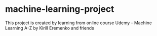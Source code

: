 # machine-learning-project

This project is created by learning from online course Udemy - Machine Learning A-Z by Kirill Eremenko and friends
